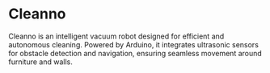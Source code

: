 # Cleanno
Cleanno is an intelligent vacuum robot designed for efficient and autonomous cleaning. Powered by Arduino, it integrates ultrasonic sensors for obstacle detection and navigation, ensuring seamless movement around furniture and walls. 
